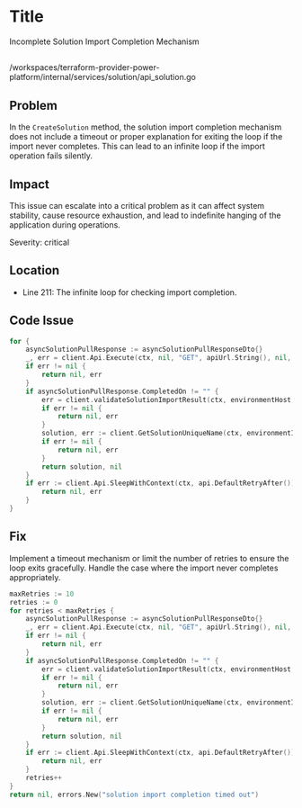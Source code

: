 # Title

Incomplete Solution Import Completion Mechanism

##

/workspaces/terraform-provider-power-platform/internal/services/solution/api_solution.go

## Problem

In the `CreateSolution` method, the solution import completion mechanism does not include a timeout or proper explanation for exiting the loop if the import never completes. This can lead to an infinite loop if the import operation fails silently.

## Impact

This issue can escalate into a critical problem as it can affect system stability, cause resource exhaustion, and lead to indefinite hanging of the application during operations.

Severity: critical

## Location

- Line 211: The infinite loop for checking import completion.

## Code Issue

```go
for {
    asyncSolutionPullResponse := asyncSolutionPullResponseDto{}
    _, err = client.Api.Execute(ctx, nil, "GET", apiUrl.String(), nil, nil, []int{http.StatusOK}, &asyncSolutionPullResponse)
    if err != nil {
        return nil, err
    }
    if asyncSolutionPullResponse.CompletedOn != "" {
        err = client.validateSolutionImportResult(ctx, environmentHost, importSolutionResponse.ImportJobKey)
        if err != nil {
            return nil, err
        }
        solution, err := client.GetSolutionUniqueName(ctx, environmentId, stageSolutionResponse.StageSolutionResults.SolutionDetails.SolutionUniqueName)
        if err != nil {
            return nil, err
        }
        return solution, nil
    }
    if err := client.Api.SleepWithContext(ctx, api.DefaultRetryAfter()); err != nil {
        return nil, err
    }
}
```

## Fix

Implement a timeout mechanism or limit the number of retries to ensure the loop exits gracefully. Handle the case where the import never completes appropriately.

```go
maxRetries := 10
retries := 0
for retries < maxRetries {
    asyncSolutionPullResponse := asyncSolutionPullResponseDto{}
    _, err = client.Api.Execute(ctx, nil, "GET", apiUrl.String(), nil, nil, []int{http.StatusOK}, &asyncSolutionPullResponse)
    if err != nil {
        return nil, err
    }
    if asyncSolutionPullResponse.CompletedOn != "" {
        err = client.validateSolutionImportResult(ctx, environmentHost, importSolutionResponse.ImportJobKey)
        if err != nil {
            return nil, err
        }
        solution, err := client.GetSolutionUniqueName(ctx, environmentId, stageSolutionResponse.StageSolutionResults.SolutionDetails.SolutionUniqueName)
        if err != nil {
            return nil, err
        }
        return solution, nil
    }
    if err := client.Api.SleepWithContext(ctx, api.DefaultRetryAfter()); err != nil {
        return nil, err
    }
    retries++
}
return nil, errors.New("solution import completion timed out")
```
